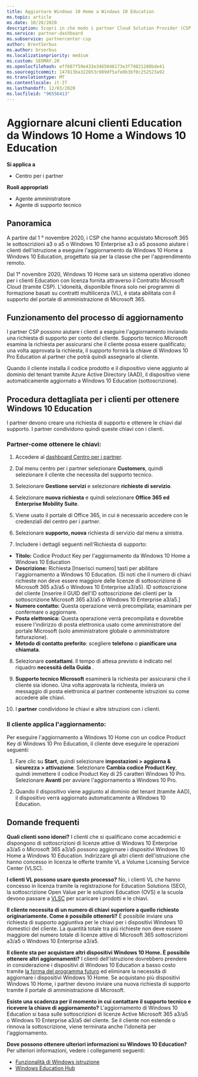 ```yaml
---
title: Aggiornare Windows 10 Home a Windows 10 Education
ms.topic: article
ms.date: 10/28/2020
description: Scopri in che modo i partner Cloud Solution Provider (CSP) possono aggiornare alcuni dei clienti della formazione da Windows 10 Home a Windows 10 Education
ms.service: partner-dashboard
ms.subservice: partnercenter-csp
author: BrentSerbus
ms.author: brserbus
ms.localizationpriority: medium
ms.custom: SEOMAY.20
ms.openlocfilehash: eff687f59e433e3465048173e3f74821280bde41
ms.sourcegitcommit: 147813ba322653c989df5afe0b3bf0c252523a92
ms.translationtype: MT
ms.contentlocale: it-IT
ms.lasthandoff: 12/03/2020
ms.locfileid: "96556413"
---
```

# <a name="upgrade-some-education-customers-from-windows-10-home-to-windows-10-education"></a>Aggiornare alcuni clienti Education da Windows 10 Home a Windows 10 Education

**Si applica a**

- Centro per i partner

**Ruoli appropriati**

- Agente amministratore
- Agente di supporto tecnico

## <a name="overview"></a>Panoramica

A partire dal 1 ° novembre 2020, i CSP che hanno acquistato Microsoft 365 le sottoscrizioni a3 o a5 o Windows 10 Enterprise a3 o a5 possono aiutare i clienti dell'istruzione a eseguire l'aggiornamento da Windows 10 Home a Windows 10 Education, progettato sia per la classe che per l'apprendimento remoto.

Dal 1° novembre 2020, Windows 10 Home sarà un sistema operativo idoneo per i clienti Education con licenza fornita attraverso il Contratto Microsoft Cloud (tramite CSP). L'idoneità, disponibile finora solo nei programmi di formazione basati su contratti multilicenza (VL), è stata abilitata con il supporto del portale di amministrazione di Microsoft 365. 

## <a name="how-the-upgrade-process-works"></a>Funzionamento del processo di aggiornamento

I partner CSP possono aiutare i clienti a eseguire l'aggiornamento inviando una richiesta di supporto per conto del cliente. Supporto tecnico Microsoft esamina la richiesta per assicurarsi che il cliente possa essere qualificato; una volta approvata la richiesta, il supporto fornirà la chiave di Windows 10 Pro Education al partner che potrà quindi assegnarlo al cliente.

Quando il cliente installa il codice prodotto e il dispositivo viene aggiunto al dominio del tenant tramite Azure Active Directory (AAD), il dispositivo viene automaticamente aggiornato a Windows 10 Education (sottoscrizione).   

## <a name="step-by-step-process-for-customers-to-get-windows-10-education"></a>Procedura dettagliata per i clienti per ottenere Windows 10 Education

I partner devono creare una richiesta di supporto e ottenere le chiavi dal supporto. I partner condividono quindi queste chiavi con i clienti.

### <a name="partners--how-to-get-the-keys"></a>Partner-come ottenere le chiavi:

1. Accedere al [dashboard Centro per i partner](https://partner.microsoft.com/dashboard).

2. Dal menu centro per i partner selezionare **Customers**, quindi selezionare il cliente che necessita del supporto tecnico.

3. Selezionare **Gestione servizi** e selezionare **richieste di servizio**.

4. Selezionare **nuova richiesta** e quindi selezionare **Office 365 ed Enterprise Mobility Suite**.

5. Viene usato il portale di Office 365, in cui è necessario accedere con le credenziali del centro per i partner.

6. Selezionare **supporto, nuova** richiesta di servizio dal menu a sinistra.

7. Includere i dettagli seguenti nell'Richiesta di supporto:

- **Titolo:** Codice Product Key per l'aggiornamento da Windows 10 Home a Windows 10 Education
- **Descrizione:** Richiesta [Inserisci numero] tasti per abilitare l'aggiornamento a Windows 10 Education. (Si noti che il numero di chiavi richieste non deve essere maggiore delle licenze di sottoscrizione di Microsoft 365 a3/a5 o Windows 10 Enterprise a3/a5). ID sottoscrizione del cliente [inserire il GUID dell'ID sottoscrizione dei clienti per la sottoscrizione Microsoft 365 a3/a5 o Windows 10 Enterprise a3/a5.]
- **Numero contatto:** Questa operazione verrà precompilata; esaminare per confermare o aggiornare.
- **Posta elettronica:** Questa operazione verrà precompilata e dovrebbe essere l'indirizzo di posta elettronica usato come amministratore del portale Microsoft (solo amministratore globale o amministratore fatturazione).
- **Metodo di contatto preferito**: scegliere **telefono** o **pianificare una chiamata**.

8. Selezionare **contattami**. Il tempo di attesa previsto è indicato nel riquadro **necessità della Guida** .

9. **Supporto tecnico Microsoft** esaminerà la richiesta per assicurarsi che il cliente sia idoneo. Una volta approvata la richiesta, invierà un messaggio di posta elettronica al partner contenente istruzioni su come accedere alle chiavi.

10. I **partner** condividono le chiavi e altre istruzioni con i clienti.

### <a name="customer-applies-the-upgrade"></a>Il cliente applica l'aggiornamento:

Per eseguire l'aggiornamento a Windows 10 Home con un codice Product Key di Windows 10 Pro Education, il cliente deve eseguire le operazioni seguenti:  

1. Fare clic su **Start**, quindi selezionare **impostazioni > aggiorna & sicurezza > attivazione**. Selezionare **Cambia codice Product Key**, quindi immettere il codice Product Key di 25 caratteri Windows 10 Pro. Selezionare **Avanti** per avviare l'aggiornamento a Windows 10 Pro.

2. Quando il dispositivo viene aggiunto al dominio del tenant (tramite AAD), il dispositivo verrà aggiornato automaticamente a Windows 10 Education.  

## <a name="frequently-asked-questions"></a>Domande frequenti

**Quali clienti sono idonei?**
I clienti che si qualificano come accademici e dispongono di sottoscrizioni di licenze attive di Windows 10 Enterprise a3/a5 o Microsoft 365 a3/a5 possono aggiornare i dispositivi Windows 10 Home a Windows 10 Education. Indirizzare gli altri clienti dell'istruzione che hanno concesso in licenza le offerte tramite VL a Volume Licensing Service Center (VLSC).

**I clienti VL possono usare questo processo?**
No, i clienti VL che hanno concesso in licenza tramite la registrazione for Education Solutions (SEO), la sottoscrizione Open Value per le soluzioni Education (OVS) e la scuola devono passare a [VLSC](https://www.microsoft.com/Licensing/servicecenter/default.aspx) per scaricare i prodotti e le chiavi. 

**Il cliente necessita di un numero di chiavi superiore a quello richiesto originariamente. Come è possibile ottenerli?**
È possibile inviare una richiesta di supporto aggiuntiva per le chiavi per i dispositivi Windows 10 domestici del cliente. La quantità totale tra più richieste non deve essere maggiore del numero totale di licenze attive di Microsoft 365 sottoscrizioni a3/a5 o Windows 10 Enterprise a3/a5.

**Il cliente sta per acquistare altri dispositivi Windows 10 Home. È possibile ottenere altri aggiornamenti?**
I clienti dell'istruzione dovrebbero prendere in considerazione i dispositivi di Windows 10 Education a basso costo tramite [la forma del programma futuro](https://www.microsoft.com/education/products/windows/shapethefuture.aspx) ed eliminare la necessità di aggiornare i dispositivi Windows 10 Home. Se acquistano più dispositivi Windows 10 Home, i partner devono inviare una nuova richiesta di supporto tramite il portale di amministrazione di Microsoft.

**Esiste una scadenza per il momento in cui contattare il supporto tecnico e ricevere la chiave di aggiornamento?**
L'aggiornamento di Windows 10 Education si basa sulle sottoscrizioni di licenze Active Microsoft 365 a3/a5 o Windows 10 Enterprise a3/a5 del cliente. Se il cliente non estende o rinnova la sottoscrizione, viene terminata anche l'idoneità per l'aggiornamento.

**Dove possono ottenere ulteriori informazioni su Windows 10 Education?**
Per ulteriori informazioni, vedere i collegamenti seguenti:

- [Funzionalità di Windows istruzione](https://www.microsoft.com/education/products/windows/features)
- [Windows Education Hub](/education/windows/)